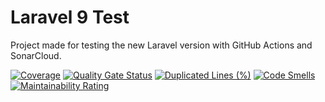 # Laravel 9 Test

Project made for testing the new Laravel version with GitHub Actions and SonarCloud.

[![Coverage](https://sonarcloud.io/api/project_badges/measure?project=thmarra_laravel9_test&metric=coverage)](https://sonarcloud.io/summary/new_code?id=thmarra_laravel9_test)
[![Quality Gate Status](https://sonarcloud.io/api/project_badges/measure?project=thmarra_laravel9_test&metric=alert_status)](https://sonarcloud.io/summary/new_code?id=thmarra_laravel9_test)
[![Duplicated Lines (%)](https://sonarcloud.io/api/project_badges/measure?project=thmarra_laravel9_test&metric=duplicated_lines_density)](https://sonarcloud.io/summary/new_code?id=thmarra_laravel9_test)
[![Code Smells](https://sonarcloud.io/api/project_badges/measure?project=thmarra_laravel9_test&metric=code_smells)](https://sonarcloud.io/summary/new_code?id=thmarra_laravel9_test)
[![Maintainability Rating](https://sonarcloud.io/api/project_badges/measure?project=thmarra_laravel9_test&metric=sqale_rating)](https://sonarcloud.io/summary/new_code?id=thmarra_laravel9_test)
